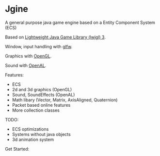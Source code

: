 # Jgine
 
A general purpose java game engine based on a Entity Component System (ECS)
<p>
<p>Based on <a href="https://www.lwjgl.org/">Lightweight Java Game Library (lwjgl) 3</a>.
<p>Window, input handling with <a href="https://www.glfw.org/">glfw</a>.
<p>Graphics with <a href="https://www.opengl.org/">OpenGL</a>.
<p>Sound with <a href="https://www.openal.org/">OpenAL</a>.

Features:
 - ECS
 - 2d and 3d graphics (OpenGL)
 - Sound, SoundEffects (OpenAL)
 - Math libary (Vector, Matrix, AxisAligned, Quaternion)
 - Packet based online features
 - More collection classes

TODO:
 - ECS optimizations
 - Systems without java objects
 - 3d animation system
 
Get Started:
